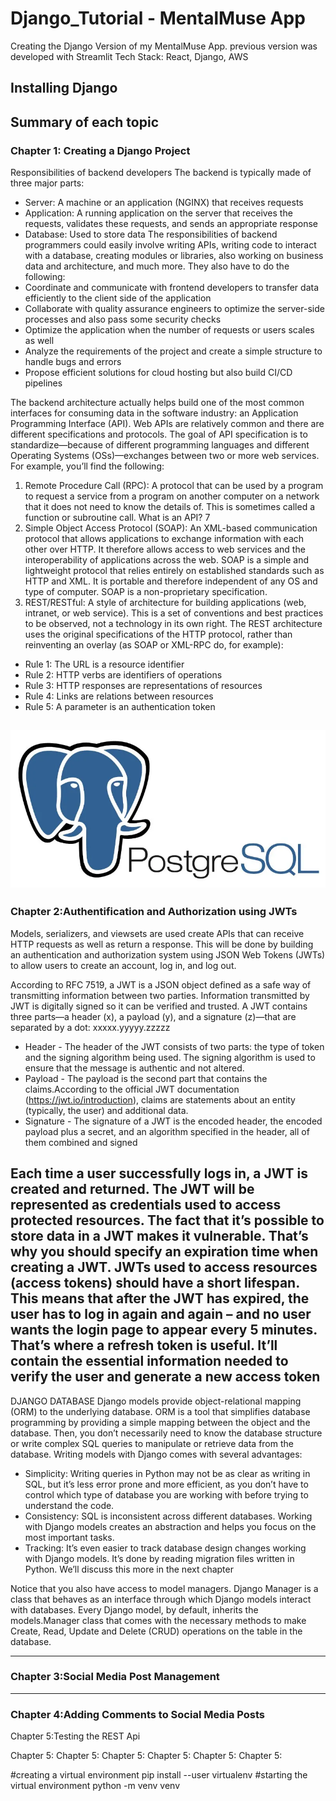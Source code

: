 # Django_Tutorial - MentalMuse App
Creating the Django Version of my MentalMuse App.
previous version was developed with Streamlit
Tech Stack:
React, Django, AWS
## Installing Django

## Summary of each topic
### Chapter 1: Creating a Django Project

Responsibilities of backend developers
The backend is typically made of three major parts:
- Server: A machine or an application (NGINX) that receives requests
- Application: A running application on the server that receives the requests, validates these requests, and sends an appropriate response
- Database: Used to store data
The responsibilities of backend programmers could easily involve writing APIs, writing code to interact with a database, creating modules or libraries, also working on business data and architecture, and much more.
They also have to do the following:
- Coordinate and communicate with frontend developers to transfer data efficiently to the client side of the application
- Collaborate with quality assurance engineers to optimize the server-side processes and also pass some security checks
- Optimize the application when the number of requests or users scales as well
- Analyze the requirements of the project and create a simple structure to handle bugs and errors
- Propose efficient solutions for cloud hosting but also build CI/CD pipelines

The backend architecture actually helps build one of the most common interfaces for consuming data in the software industry: an Application Programming Interface (API).
Web APIs are relatively common and there are different specifications and protocols. The goal of API specification is to standardize—because of different programming languages and different Operating Systems (OSs)—exchanges between two or more web services.
For example, you’ll find the following:
1. Remote Procedure Call (RPC): A protocol that can be used by a program to request a service 
from a program on another computer on a network that it does not need to know the details
of. This is sometimes called a function or subroutine call.
What is an API? 7
2. Simple Object Access Protocol (SOAP): An XML-based communication protocol that 
allows applications to exchange information with each other over HTTP. It therefore allows 
access to web services and the interoperability of applications across the web. SOAP is a 
simple and lightweight protocol that relies entirely on established standards such as HTTP 
and XML. It is portable and therefore independent of any OS and type of computer. SOAP is 
a non-proprietary specification.
3. REST/RESTful: A style of architecture for building applications (web, intranet, or web service). 
This is a set of conventions and best practices to be observed, not a technology in its own 
right. The REST architecture uses the original specifications of the HTTP protocol, rather than 
reinventing an overlay (as SOAP or XML-RPC do, for example):
- Rule 1: The URL is a resource identifier
- Rule 2: HTTP verbs are identifiers of operations
- Rule 3: HTTP responses are representations of resources
- Rule 4: Links are relations between resources
- Rule 5: A parameter is an authentication token




![Alt text](image.png)
-----------
### Chapter 2:Authentification and Authorization using JWTs
Models, serializers, and viewsets are used create APIs that can receive HTTP requests as well as return a response. 
This will be done by building an authentication and authorization system using JSON Web Tokens (JWTs) to allow users to create an account, log in, and log out.


According to RFC 7519, a JWT is a JSON object defined as a safe way of transmitting information 
between two parties. Information transmitted by JWT is digitally signed so it can be verified and trusted.
A JWT contains three parts—a header (x), a payload (y), and a signature (z)—that are separated 
by a dot:
xxxxx.yyyyy.zzzzz
- Header - The header of the JWT consists of two parts: the type of token and the signing algorithm being 
used. The signing algorithm is used to ensure that the message is authentic and not altered.
- Payload - The payload is the second part that contains the claims.According to the official JWT 
documentation (https://jwt.io/introduction), claims are statements about an 
entity (typically, the user) and additional data.
- Signature - The signature of a JWT is the encoded header, the encoded payload plus a secret, and an 
algorithm specified in the header, all of them combined and signed

Each time a user successfully logs in, a JWT is created and returned. The JWT will be represented as credentials used to access protected resources. The fact that it’s possible to store data in a JWT makes it vulnerable. That’s why you should specify an expiration time when creating a JWT.
JWTs used to access resources (access tokens) should have a short lifespan. This means that after the JWT has expired, 
the user has to log in again and again – and no user wants the login page to appear every 5 minutes.
That’s where a refresh token is useful. It’ll contain the essential information needed to verify the user 
and generate a new access token
-----
DJANGO DATABASE
Django models provide object-relational mapping (ORM) to the underlying database. ORM is a 
tool that simplifies database programming by providing a simple mapping between the object and 
the database. Then, you don’t necessarily need to know the database structure or write complex SQL 
queries to manipulate or retrieve data from the database.
Writing models with Django comes with several advantages:
- Simplicity: Writing queries in Python may not be as clear as writing in SQL, but it’s less error prone and more efficient, as you don’t have to control which type of database you are working with before trying to understand the code.
- Consistency: SQL is inconsistent across different databases. Working with Django models creates an abstraction and helps you focus on the most important tasks.
- Tracking: It’s even easier to track database design changes working with Django models. It’s done by reading migration files written in Python. We’ll discuss this more in the next chapter

Notice that you also have access to model managers. Django Manager is a class that behaves as an interface through which Django models interact with databases. Every Django model, by default, inherits the models.Manager class that comes with the necessary methods to make Create, Read, Update and Delete (CRUD) operations on the table in the database.


-------
### Chapter 3:Social Media Post Management
--------
### Chapter 4:Adding Comments to Social Media Posts


Chapter 5:Testing the REST Api


Chapter 5:
Chapter 5:
Chapter 5:
Chapter 5:
Chapter 5:
Chapter 5:

#creating a virtual environment
pip install --user virtualenv
#starting the virtual environment
python -m venv venv

